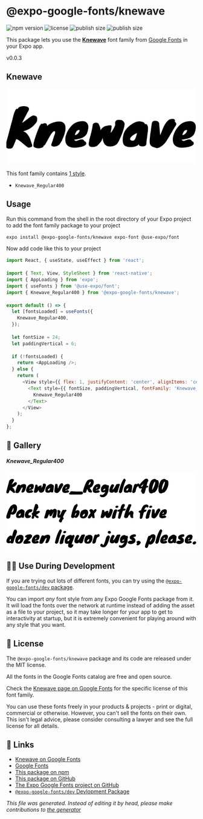 # @expo-google-fonts/knewave

![npm version](https://flat.badgen.net/npm/v/@expo-google-fonts/knewave)
![license](https://flat.badgen.net/github/license/expo/google-fonts)
![publish size](https://flat.badgen.net/packagephobia/install/@expo-google-fonts/knewave)
![publish size](https://flat.badgen.net/packagephobia/publish/@expo-google-fonts/knewave)

This package lets you use the [**Knewave**](https://fonts.google.com/specimen/Knewave) font family from [Google Fonts](https://fonts.google.com/) in your Expo app.

v0.0.3

## Knewave

![Knewave](./font-family.png)

This font family contains [1 style](#gallery).

- `Knewave_Regular400`

## Usage

Run this command from the shell in the root directory of your Expo project to add the font family package to your project
```sh
expo install @expo-google-fonts/knewave expo-font @use-expo/font
```

Now add code like this to your project
```js
import React, { useState, useEffect } from 'react';

import { Text, View, StyleSheet } from 'react-native';
import { AppLoading } from 'expo';
import { useFonts } from '@use-expo/font';
import { Knewave_Regular400 } from '@expo-google-fonts/knewave';

export default () => {
  let [fontsLoaded] = useFonts({
    Knewave_Regular400,
  });

  let fontSize = 24;
  let paddingVertical = 6;

  if (!fontsLoaded) {
    return <AppLoading />;
  } else {
    return (
      <View style={{ flex: 1, justifyContent: 'center', alignItems: 'center' }}>
        <Text style={{ fontSize, paddingVertical, fontFamily: 'Knewave_Regular400' }}>
          Knewave_Regular400
        </Text>
      </View>
    );
  }
};

```

## 🔡 Gallery

##### Knewave_Regular400
![Knewave_Regular400](./c3a13f54f0f82d09a1c116c40d693c4e9a6212437c8602f91acb88a205ea9fdc.ttf.png)


## 👩‍💻 Use During Development

If you are trying out lots of different fonts, you can try using the [`@expo-google-fonts/dev` package](https://github.com/expo/google-fonts/tree/master/font-packages/dev#readme).

You can import *any* font style from any Expo Google Fonts package from it. It will load the fonts
over the network at runtime instead of adding the asset as a file to your project, so it may take longer
for your app to get to interactivity at startup, but it is extremely convenient
for playing around with any style that you want.

## 📖 License

The `@expo-google-fonts/knewave` package and its code are released under the MIT license.

All the fonts in the Google Fonts catalog are free and open source.

Check the [Knewave page on Google Fonts](https://fonts.google.com/specimen/Knewave) for the specific license of this font family.

You can use these fonts freely in your products & projects - print or digital, commercial or otherwise. However, you can't sell the fonts on their own. This isn't legal advice, please consider consulting a lawyer and see the full license for all details.

## 🔗 Links

- [Knewave on Google Fonts](https://fonts.google.com/specimen/Knewave)
- [Google Fonts](https://fonts.google.com/)
- [This package on npm](https://www.npmjs.com/package/@expo-google-fonts/knewave)
- [This package on GitHub](https://github.com/expo/google-fonts/tree/master/font-packages/knewave)
- [The Expo Google Fonts project on GitHub](https://github.com/expo/google-fonts)
- [`@expo-google-fonts/dev` Devlopment Package](https://github.com/expo/google-fonts/tree/master/font-packages/dev)


*This file was generated. Instead of editing it by head, please make contributions to [the generator](https://github.com/expo/google-fonts/tree/master/packages/generator)*
